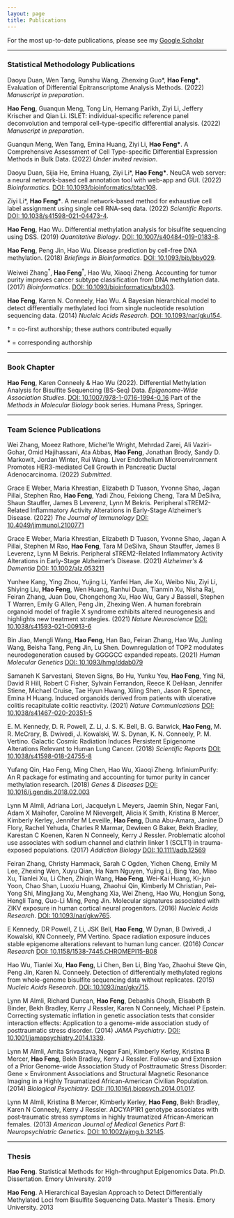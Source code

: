 ```yaml
---
layout: page
title: Publications
---
```

For the most up-to-date publications, please see my [Google Scholar](https://scholar.google.com/citations?user=YGFvJjwAAAAJ&hl=en)<br/>

---
### Statistical Methodology Publications

Daoyu Duan, Wen Tang, Runshu Wang, Zhenxing Guo&#42;, **Hao Feng&#42;**. Evaluation of Differential Epitranscriptome Analysis Methods. (2022) *Manuscript in preparation*.

**Hao Feng**, Guanqun Meng, Tong Lin, Hemang Parikh, Ziyi Li, Jeffery Krischer and Qian Li. ISLET: individual-specific reference panel deconvolution and temporal cell-type-specific differential analysis. (2022) *Manuscript in preparation*.

Guanqun Meng, Wen Tang, Emina Huang, Ziyi Li, **Hao Feng&#42;**. A Comprehensive Assessment of Cell Type-specific Differential Expression Methods in Bulk Data. (2022) *Under invited revision*. 

Daoyu Duan, Sijia He, Emina Huang, Ziyi Li&#42;, **Hao Feng&#42;**. NeuCA web server: a neural network-based cell annotation tool with web-app and GUI. (2022) *Bioinformatics*. [DOI: 10.1093/bioinformatics/btac108](https://doi.org/10.1093/bioinformatics/btac108). 

Ziyi Li&#42;, **Hao Feng&#42;**. A neural network-based method for exhaustive cell label assignment using single cell RNA-seq data. (2022) *Scientific Reports*. [DOI: 10.1038/s41598-021-04473-4](https://doi.org/10.1038/s41598-021-04473-4). 

**Hao Feng**, Hao Wu. Differential methylation analysis for bisulfite sequencing using DSS. (2019) *Quantitative Biology*. [DOI: 10.1007/s40484-019-0183-8](https://doi.org/10.1007/s40484-019-0183-8). 

**Hao Feng**, Peng Jin, Hao Wu. Disease prediction by cell-free DNA methylation. (2018) *Briefings in Bioinformatics*. [DOI: 10.1093/bib/bby029](https://doi.org/10.1093/bib/bby029). 

Weiwei Zhang<sup>&dagger;</sup>, **Hao Feng**<sup>&dagger;</sup>, Hao Wu, Xiaoqi Zheng. Accounting for tumor purity improves cancer subtype classification from DNA methylation data. (2017) *Bioinformatics*. [DOI: 10.1093/bioinformatics/btx303](https://doi.org/10.1093/bioinformatics/btx303). 

**Hao Feng**, Karen N. Conneely, Hao Wu. A Bayesian hierarchical model to detect differentially methylated loci from single nucleotide resolution sequencing data. (2014) *Nucleic Acids Research*. [DOI: 10.1093/nar/gku154](https://doi.org/10.1093/nar/gku154). 


&dagger; = co-first authorship; these authors contributed equally   
 
&#42; = corresponding authorship    

---
### Book Chapter 
**Hao Feng**, Karen Conneely & Hao Wu (2022). Differential Methylation Analysis for Bisulfite Sequencing (BS-Seq) Data. *Epigenome-Wide Association Studies*. [DOI: 10.1007/978-1-0716-1994-0_16](https://doi.org/10.1007/978-1-0716-1994-0_16) Part of the *Methods in Molecular Biology* book series. Humana Press, Springer. 

---
### Team Science Publications

Wei Zhang, Moeez Rathore, Michel'le Wright, Mehrdad Zarei, Ali Vaziri-Gohar, Omid Hajihassani, Ata Abbas, **Hao Feng**, Jonathan Brody, Sandy D. Markowit, Jordan Winter, Rui Wang. Liver Endothelium Microenvironment Promotes HER3-mediated Cell Growth in Pancreatic Ductal Adenocarcinoma. (2022) *Submitted*. 

Grace E Weber, Maria Khrestian, Elizabeth D Tuason, Yvonne Shao, Jagan Pillai, Stephen Rao, **Hao Feng**, Yadi Zhou, Feixiong Cheng, Tara M DeSilva, Shaun Stauffer, James B Leverenz, Lynn M Bekris. Peripheral sTREM2-Related Inflammatory Activity Alterations in Early-Stage Alzheimer’s Disease. (2022) *The Journal of Immunology* [DOI: 10.4049/jimmunol.2100771](https://doi.org/10.4049/jimmunol.2100771) 

Grace E Weber, Maria Khrestian, Elizabeth D Tuason, Yvonne Shao, Jagan A Pillai, Stephen M Rao, **Hao Feng**, Tara M DeSilva, Shaun Stauffer, James B Leverenz, Lynn M Bekris. Peripheral sTREM2-Related Inflammatory Activity Alterations in Early-Stage Alzheimer’s Disease. (2021) *Alzheimer's & Dementia* [DOI: 10.1002/alz.053211](https://doi.org/10.1002/alz.053211) 

Yunhee Kang, Ying Zhou, Yujing Li, Yanfei Han, Jie Xu, Weibo Niu, Ziyi Li, Shiying Liu, **Hao Feng**, Wen Huang, Ranhui Duan, Tianmin Xu, Nisha Raj, Feiran Zhang, Juan Dou, Chongchong Xu, Hao Wu, Gary J Bassell, Stephen T Warren, Emily G Allen, Peng Jin, Zhexing Wen. A human forebrain organoid model of fragile X syndrome exhibits altered neurogenesis and highlights new treatment strategies. (2021) *Nature Neuroscience* [DOI: 10.1038/s41593-021-00913-6](https://doi.org/10.1038/s41593-021-00913-6) 

Bin Jiao, Mengli Wang, **Hao Feng**, Han Bao, Feiran Zhang, Hao Wu, Junling Wang, Beisha Tang, Peng Jin, Lu Shen. Downregulation of TOP2 modulates neurodegeneration caused by GGGGCC expanded repeats. (2021) *Human Molecular Genetics* [DOI: 10.1093/hmg/ddab079](https://doi.org/10.1093/hmg/ddab079) 

Samaneh K Sarvestani, Steven Signs, Bo Hu, Yunku Yeu, **Hao Feng**, Ying Ni, David R Hill, Robert C Fisher, Sylvain Ferrandon, Reece K DeHaan, Jennifer Stiene, Michael Cruise, Tae Hyun Hwang, Xiling Shen, Jason R Spence, Emina H Huang. Induced organoids derived from patients with ulcerative colitis recapitulate colitic reactivity. (2021) *Nature Communications* [DOI: 10.1038/s41467-020-20351-5](https://doi.org/10.1038/s41467-020-20351-5) 

E. M. Kennedy, D. R. Powell, Z. Li, J. S. K. Bell, B. G. Barwick, **Hao Feng**, M. R. McCrary, B. Dwivedi, J. Kowalski, W. S. Dynan, K. N. Conneely, P. M. Vertino.  Galactic Cosmic Radiation Induces Persistent Epigenome Alterations Relevant to Human Lung Cancer. (2018) *Scientific Reports* [DOI: 10.1038/s41598-018-24755-8](https://doi.org/10.1038/s41598-018-24755-8) 

Yufang Qin, Hao Feng, Ming Chen, Hao Wu, Xiaoqi Zheng. InfiniumPurify: An R package for estimating and accounting for tumor purity in cancer methylation research. (2018) *Genes &amp; Diseases* [DOI: 10.1016/j.gendis.2018.02.003](https://doi.org/10.1016/j.gendis.2018.02.003) 

Lynn M Almli, Adriana Lori, Jacquelyn L Meyers, Jaemin Shin, Negar Fani, Adam X Maihofer, Caroline M Nievergelt, Alicia K Smith, Kristina B Mercer, Kimberly Kerley, Jennifer M Leveille, **Hao Feng**, Duna Abu‐Amara, Janine D Flory, Rachel Yehuda, Charles R Marmar, Dewleen G Baker, Bekh Bradley, Karestan C Koenen, Karen N Conneely, Kerry J Ressler. Problematic alcohol use associates with sodium channel and clathrin linker 1 (SCLT1) in trauma‐exposed populations. (2017) *Addiction Biology* [DOI: 10.1111/adb.12569](https://doi.org/10.1111/adb.12569) 

Feiran Zhang, Christy Hammack, Sarah C Ogden, Yichen Cheng, Emily M Lee, Zhexing Wen, Xuyu Qian, Ha Nam Nguyen, Yujing Li, Bing Yao, Miao Xu, Tianlei Xu, Li Chen, Zhiqin Wang, **Hao Feng**, Wei-Kai Huang, Ki-jun Yoon, Chao Shan, Luoxiu Huang, Zhaohui Qin, Kimberly M Christian, Pei-Yong Shi, Mingjiang Xu, Menghang Xia, Wei Zheng, Hao Wu, Hongjun Song, Hengli Tang, Guo-Li Ming, Peng Jin. Molecular signatures associated with ZIKV exposure in human cortical neural progenitors. (2016) *Nucleic Acids Research*. [DOI: 10.1093/nar/gkw765](https://doi.org/10.1093/nar/gkw765). 

E Kennedy, DR Powell, Z Li, JSK Bell, **Hao Feng**, W Dynan, B Dwivedi, J Kowalski, KN Conneely, PM Vertino. Space radiation exposure induces stable epigenome alterations relevant to human lung cancer. (2016) *Cancer Research* [DOI: 10.1158/1538-7445.CHROMEPI15-B08](https://doi.org/10.1158/1538-7445.CHROMEPI15-B08)

Hao Wu, Tianlei Xu, **Hao Feng**, Li Chen, Ben Li, Bing Yao, Zhaohui Steve Qin, Peng Jin, Karen N. Conneely. Detection of differentially methylated regions from whole-genome bisulfite sequencing data without replicates. (2015) *Nucleic Acids Research*. [DOI: 10.1093/nar/gkv715](https://doi.org/10.1093/nar/gkv715). 

Lynn M Almli, Richard Duncan, **Hao Feng**, Debashis Ghosh, Elisabeth B Binder, Bekh Bradley, Kerry J Ressler, Karen N Conneely, Michael P Epstein. Correcting systematic inflation in genetic association tests that consider interaction effects: Application to a genome-wide association study of posttraumatic stress disorder. (2014) *JAMA Psychiatry*. [DOI: 10.1001/jamapsychiatry.2014.1339](https://doi.org/10.1001/jamapsychiatry.2014.1339). 

Lynn M Almli, Amita Srivastava, Negar Fani, Kimberly Kerley, Kristina B Mercer, **Hao Feng**, Bekh Bradley, Kerry J Ressler. Follow-up and Extension of a Prior Genome-wide Association Study of Posttraumatic Stress Disorder: Gene × Environment Associations and Structural Magnetic Resonance Imaging in a Highly Traumatized African-American Civilian Population. (2014) *Biological Psychiatry*. [DOI: /10.1016/j.biopsych.2014.01.017](https://doi.org/10.1016/j.biopsych.2014.01.017). 

Lynn M Almli, Kristina B Mercer, Kimberly Kerley, **Hao Feng**, Bekh Bradley, Karen N Conneely, Kerry J Ressler. ADCYAP1R1 genotype associates with post‐traumatic stress symptoms in highly traumatized African‐American females. (2013) *American Journal of Medical Genetics Part B: Neuropsychiatric Genetics*. [DOI: 10.1002/ajmg.b.32145](https://doi.org/10.1002/ajmg.b.32145). 


---
### Thesis 
**Hao Feng**. Statistical Methods for High-throughput Epigenomics Data. Ph.D. Dissertation. Emory University. 2019

**Hao Feng**. A Hierarchical Bayesian Approach to Detect Differentially Methylated Loci from Bisulfite Sequencing Data. Master's Thesis. Emory University. 2013

